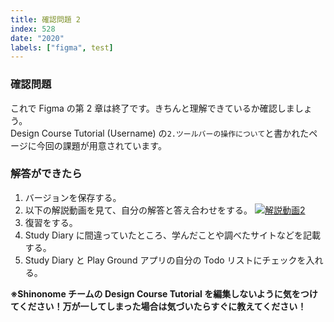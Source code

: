 ```yaml
---
title: 確認問題 2
index: 528
date: "2020"
labels: ["figma", test]
---
```


### 確認問題

これで Figma の第 2 章は終了です。きちんと理解できているか確認しましょう。  
Design Course Tutorial (Username) の`2.ツールバーの操作について`と書かれたページに今回の課題が用意されています。

### 解答ができたら

1. バージョンを保存する。
2. 以下の解説動画を見て、自分の解答と答え合わせをする。
   [![解説動画2](https://img.youtube.com/vi/-XF5kCHfck0/0.jpg)](https://www.youtube.com/watch?v=-XF5kCHfck0)
3. 復習をする。
4. Study Diary に間違っていたところ、学んだことや調べたサイトなどを記載する。
5. Study Diary と Play Ground アプリの自分の Todo リストにチェックを入れる。

**※Shinonome チームの Design Course Tutorial を編集しないように気をつけてください！万が一してしまった場合は気づいたらすぐに教えてください！**
